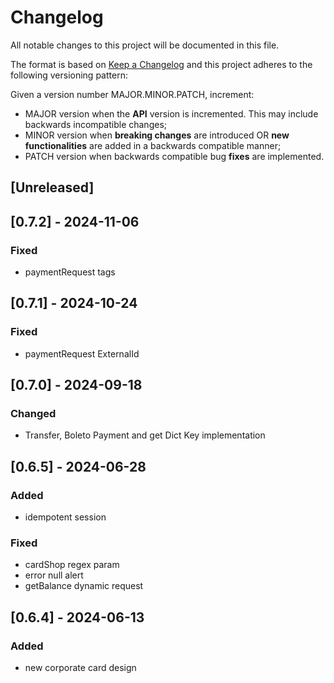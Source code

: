 # Changelog

All notable changes to this project will be documented in this file.

The format is based on [Keep a Changelog](https://keepachangelog.com/en/1.0.0/)
and this project adheres to the following versioning pattern:

Given a version number MAJOR.MINOR.PATCH, increment:

- MAJOR version when the **API** version is incremented. This may include backwards incompatible changes;
- MINOR version when **breaking changes** are introduced OR **new functionalities** are added in a backwards compatible manner;
- PATCH version when backwards compatible bug **fixes** are implemented.


## [Unreleased]

## [0.7.2] - 2024-11-06
### Fixed
- paymentRequest tags

## [0.7.1] - 2024-10-24
### Fixed
- paymentRequest ExternalId

## [0.7.0] - 2024-09-18
### Changed
- Transfer, Boleto Payment and get Dict Key implementation

## [0.6.5] - 2024-06-28
### Added
- idempotent session
### Fixed
- cardShop regex param
- error null alert
- getBalance dynamic request

## [0.6.4] - 2024-06-13
### Added
- new corporate card design
